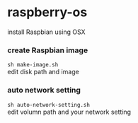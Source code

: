 # raspberry-os
install Raspbian using OSX



### create Raspbian image
```sh make-image.sh```  
edit disk path and image        



### auto network setting 
```sh auto-network-setting.sh```  
edit volumn path and your network setting    
